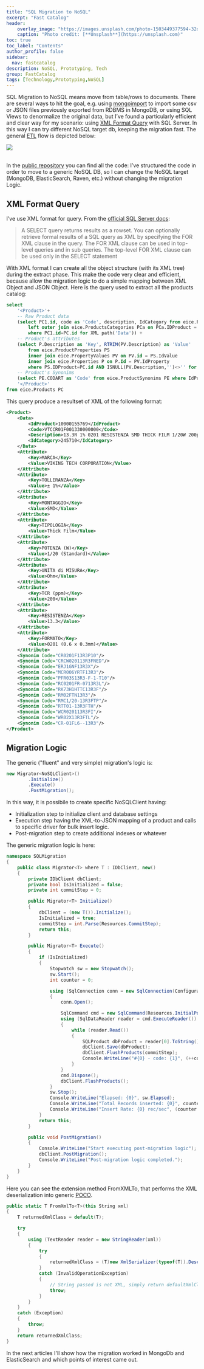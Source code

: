 ```yaml
---
title: "SQL Migration to NoSQL"
excerpt: "Fast Catalog"
header:
    overlay_image: "https://images.unsplash.com/photo-1503449377594-32dd9ac4467c?auto=format&fit=crop&w=1351&q=80"
    caption: "Photo credit: [**Unsplash**](https://unsplash.com)"
toc: true
toc_label: "Contents"
author_profile: false
sidebar:
  nav: fastcatalog
description: NoSQL, Prototyping, Tech
group: FastCatalog
tags: [Technology,Prototyping,NoSQL]
---
```


SQL Migration to NoSQL means move from table/rows to documents. There are several ways to hit the goal, e.g. using <a href="http://docs.mongodb.org/manual/reference/program/mongoimport/" target="_blank">mongoimport</a> to import some csv or JSON files previously exported from RDBMS in MongoDB, or using SQL Views to denormalize the original data, but I’ve found a particularly efficient and clear way for my scenario: using <a href="https://msdn.microsoft.com/en-us/library/bb522446(v=sql.110).aspx" target="_blank">XML Format Query</a> with SQL Server. In this way I can try different NoSQL target db, keeping the migration fast. The general <a href="https://it.wikipedia.org/wiki/Extract,_transform,_load" target="_blank">ETL</a> flow is depicted below:


<img src="{{ BASE_PATH }}/images/fastcatalog/fastcatalog_migration_flow.png"  class="img-rounded"  /><br/><br/>

In the <a href="https://github.com/williamverdolini/FastCatalog" target="_blank">public repository</a> you can find all the code: I’ve structured the code in order to move to a generic NoSQL DB, so I can change the NoSQL target (MongoDB, ElasticSearch, Raven, etc.) without changing the migration Logic. 

## XML Format Query

I’ve use XML format for query. From the <a href="https://msdn.microsoft.com/library/ms178107(v=sql.110).aspx" target="_blank">official SQL Server docs</a>:

> A SELECT query returns results as a rowset. You can optionally retrieve formal results of a SQL query as XML by specifying the FOR XML clause in the query. The FOR XML clause can be used in top-level queries and in sub queries. The top-level FOR XML clause can be used only in the SELECT statement

With XML format I can create all the object structure (with its XML tree) during the extract phase. This make the code very clear and efficient, because allow the migration logic to do a simple mapping between XML Object and JSON Object. Here is the query used to extract all the products catalog:

```sql
select 
	'<Product>'+
	-- Raw Product data
	(select PC1.id, code as 'Code', description, IdCategory from eice.Products PC1 
		left outer join eice.ProductsCategories PCa on PCa.IDProduct = PC1.id
		where PC1.id=PC.id for XML path('Data')) +
	-- Product's attributes
	(select P.Description as 'Key', RTRIM(PV.Description) as 'Value' 
		from eice.ProductProperties PS
		inner join eice.PropertyValues PV on PV.id = PS.IdValue
		inner join eice.Properties P on P.Id = PV.IdProperty
		where PS.IDProduct=PC.id AND ISNULL(PV.Description,'')<>'' for XML path('Attribute')) +
	-- Product's Synonims
	(select PE.CODART as 'Code' from eice.ProductSynonims PE where IdProduct = PC.id for XML raw('Synonim')) +
	'</Product>'
from eice.Products PC
```

This query produce a resultset of XML of the following format:

```xml
<Product>
	<Data>
		<IdProduct>10000155769</IdProduct>
		<Code>VTCCR01F001330000000</Code>
		<Description>13.3R 1% 0201 RESISTENZA SMD THICK FILM 1/20W 200ppm VIKING</Description>
		<IdCategory>245710</IdCategory>
	</Data>
	<Attribute>
		<Key>MARCA</Key>
		<Value>VIKING TECH CORPORATION</Value>
	</Attribute>
	<Attribute>
		<Key>TOLLERANZA</Key>
		<Value>± 1%</Value>
	</Attribute>
	<Attribute>
		<Key>MONTAGGIO</Key>
		<Value>SMD</Value>
	</Attribute>
	<Attribute>
		<Key>TIPOLOGIA</Key>
		<Value>Thick Film</Value>
	</Attribute>
	<Attribute>
		<Key>POTENZA (W)</Key>
		<Value>1/20 (Standard)</Value>
	</Attribute>
	<Attribute>
		<Key>UNITA di MISURA</Key>
		<Value>Ohm</Value>
	</Attribute>
	<Attribute>
		<Key>TCR (ppm)</Key>
		<Value>200</Value>
	</Attribute>
	<Attribute>
		<Key>RESISTENZA</Key>
		<Value>13.3</Value>
	</Attribute>
	<Attribute>
		<Key>FORMATO</Key>
		<Value>0201 (0.6 x 0.3mm)</Value>
	</Attribute>
	<Synonim Code="CR0201F13R3P10"/>
	<Synonim Code="CRCW020113R3FNED"/>
	<Synonim Code="ERJ1GNF13R3X"/>
	<Synonim Code="MCR006YRTF13R3"/>
	<Synonim Code="PFR03S13R3-F-1-T10"/>
	<Synonim Code="RC0201FR-0713R3L"/>
	<Synonim Code="RK73H1HTTC13R3F"/>
	<Synonim Code="RM02FTN13R3"/>
	<Synonim Code="RMC1/20-13R3FTP"/>
	<Synonim Code="RTT01-13R3FTH"/>
	<Synonim Code="WCR020113R3FI"/>
	<Synonim Code="WR02X13R3FTL"/>
	<Synonim Code="CR-01FL6--13R3"/>
</Product>
```


## Migration Logic

The generic ("fluent" and very simple) migration's logic is:

```csharp
new Migrator<NoSQLClient>()
		.Initialize()
		.Execute()
		.PostMigration();
```

In this way, it is possibile to create specific NoSQLClient having:

-	Initialization step to initialize client and database settings
-	Execution step having the XML-to-JSON mapping of a product and calls to specific driver for bulk insert logic.
- Post-migration step to create additional indexes or whatever

The generic migration logic is here:

```csharp
namespace SQLMigration
{
	public class Migrator<T> where T : IDbClient, new()
	{
		private IDbClient dbClient;
		private bool IsInitialized = false;
		private int commitStep = 0;

		public Migrator<T> Initialize()
		{
			dbClient = (new T()).Initialize();
			IsInitialized = true;
			commitStep = int.Parse(Resources.CommitStep);
			return this;
		}

		public Migrator<T> Execute()
		{
			if (IsInitialized)
			{
				Stopwatch sw = new Stopwatch();
				sw.Start();
				int counter = 0;

				using (SqlConnection conn = new SqlConnection(ConfigurationManager.ConnectionStrings[Resources.ConnectionStringKey].ConnectionString))
				{
					conn.Open();

					SqlCommand cmd = new SqlCommand(Resources.InitialPopulate, conn);
					using (SqlDataReader reader = cmd.ExecuteReader())
					{
						while (reader.Read())
						{
							SQLProduct dbProduct = reader[0].ToString().FromXmlTo<SQLProduct>();
							dbClient.Save(dbProduct);
							dbClient.FlushProducts(commitStep);
							Console.WriteLine("#{0} - code: {1}", (++counter), dbProduct.Data.Code);
						}
					}
					cmd.Dispose();
					dbClient.FlushProducts();
				}
				sw.Stop();
				Console.WriteLine("Elapsed: {0}", sw.Elapsed);
				Console.WriteLine("Total Records inserted: {0}", counter);
				Console.WriteLine("Insert Rate: {0} rec/sec", (counter / (sw.ElapsedMilliseconds / 1000)));                                
			}
			return this;
		}

		public void PostMigration()
		{
			Console.WriteLine("Start executing post-migration logic");
			dbClient.PostMigration();
			Console.WriteLine("Post-migration logic completed.");
		}
	}
}
```

Here you can see the extension method FromXMLTo<T>, that performs the XML deserialization into generic <a href="https://en.wikipedia.org/wiki/Plain_Old_CLR_Object" target="_blank">POCO</a>.

```csharp
public static T FromXmlTo<T>(this String xml)
{
	T returnedXmlClass = default(T);

	try
	{
		using (TextReader reader = new StringReader(xml))
		{
			try
			{
				returnedXmlClass = (T)new XmlSerializer(typeof(T)).Deserialize(reader);
			}
			catch (InvalidOperationException)
			{
				// String passed is not XML, simply return defaultXmlClass
				throw;
			}
		}
	}
	catch (Exception)
	{
		throw;
	}
	return returnedXmlClass;
}
```

In the next articles I'll show how the migration worked in MongoDb and ElasticSearch and which points of interest came out.
